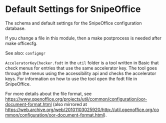 # Default Settings for SnipeOffice

The schema and default settings for the SnipeOffice configuration database.

If you change a file in this module, then a make postprocess is needed after make officecfg.

See also: `configmgr`

`AcceleratorKeyChecker.fodt` in the `util` folder is a tool written in Basic that check menus for
entries that use the same accelerator key. The tool goes through the menus using the accessibility
api and checks the accelerator keys. For information on how to use the tool open the fodt file
in SnipeOffice.

For more details about the file format, see
<https://www.openoffice.org/projects/util/common/configuration/oor-document-format.html> (also
mirrored at
<https://web.archive.org/web/20101103025920/http://util.openoffice.org/common/configuration/oor-document-format.html>).
